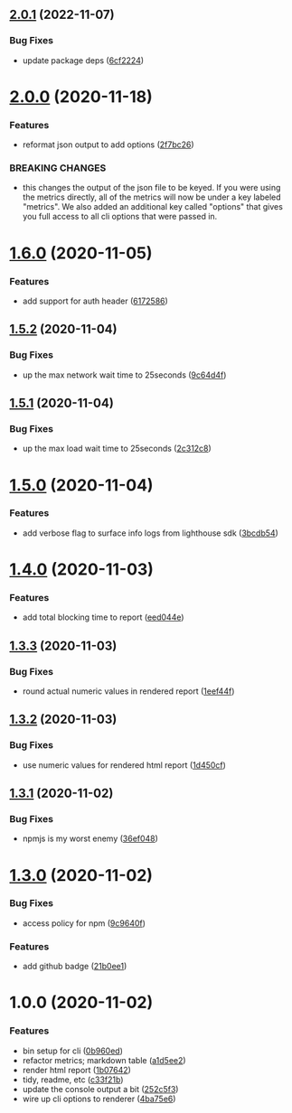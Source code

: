 ## [2.0.1](https://github.com/tallnerds/howfast/compare/2.0.0...2.0.1) (2022-11-07)


### Bug Fixes

* update package deps ([6cf2224](https://github.com/tallnerds/howfast/commit/6cf2224701c96d4073ad7c37d325a3ecb5d71c39))

# [2.0.0](https://github.com/tallnerds/howfast/compare/1.6.0...2.0.0) (2020-11-18)


### Features

* reformat json output to add options ([2f7bc26](https://github.com/tallnerds/howfast/commit/2f7bc2675c2917056feb5be1f9f0ab69a7ce4241))


### BREAKING CHANGES

* this changes the output of the json file to be keyed.
If you were using the metrics directly, all of the metrics will now be
under a key labeled "metrics". We also added an additional key called
"options" that gives you full access to all cli options that were passed
in.

# [1.6.0](https://github.com/tallnerds/howfast/compare/1.5.2...1.6.0) (2020-11-05)


### Features

* add support for auth header ([6172586](https://github.com/tallnerds/howfast/commit/617258647a64a8ee84fd355343748e31ec6c9e2f))

## [1.5.2](https://github.com/tallnerds/howfast/compare/1.5.1...1.5.2) (2020-11-04)


### Bug Fixes

* up the max network wait time to 25seconds ([9c64d4f](https://github.com/tallnerds/howfast/commit/9c64d4f81e270023f2d4af2338c81788c05f0a10))

## [1.5.1](https://github.com/tallnerds/howfast/compare/1.5.0...1.5.1) (2020-11-04)


### Bug Fixes

* up the max load wait time to 25seconds ([2c312c8](https://github.com/tallnerds/howfast/commit/2c312c80b3fe99f91578a98285ae89840932962a))

# [1.5.0](https://github.com/tallnerds/howfast/compare/1.4.0...1.5.0) (2020-11-04)


### Features

* add verbose flag to surface info logs from lighthouse sdk ([3bcdb54](https://github.com/tallnerds/howfast/commit/3bcdb5482cf0f46af6d65fbc3ed9291ac2bf8f68))

# [1.4.0](https://github.com/tallnerds/howfast/compare/1.3.3...1.4.0) (2020-11-03)


### Features

* add total blocking time to report ([eed044e](https://github.com/tallnerds/howfast/commit/eed044e72d26670b3a1569b1bba781da26e269e7))

## [1.3.3](https://github.com/tallnerds/howfast/compare/1.3.2...1.3.3) (2020-11-03)


### Bug Fixes

* round actual numeric values in rendered report ([1eef44f](https://github.com/tallnerds/howfast/commit/1eef44f8c2347963dc67ad6c97297a2eaf9e9002))

## [1.3.2](https://github.com/tallnerds/howfast/compare/1.3.1...1.3.2) (2020-11-03)


### Bug Fixes

* use numeric values for rendered html report ([1d450cf](https://github.com/tallnerds/howfast/commit/1d450cffcf945d8905155442a6f2d7c13a35c443))

## [1.3.1](https://github.com/tallnerds/howfast/compare/1.3.0...1.3.1) (2020-11-02)


### Bug Fixes

* npmjs is my worst enemy ([36ef048](https://github.com/tallnerds/howfast/commit/36ef048fc8e400c5160565325b9dfa6541a533da))

# [1.3.0](https://github.com/tallnerds/howfast/compare/1.2.0...1.3.0) (2020-11-02)


### Bug Fixes

* access policy for npm ([9c9640f](https://github.com/tallnerds/howfast/commit/9c9640f34530f8e4ca027fd469f96ceb9b91cbb3))


### Features

* add github badge ([21b0ee1](https://github.com/tallnerds/howfast/commit/21b0ee103d0ba4c1bd51e58f4009143e7fd6fa29))

# 1.0.0 (2020-11-02)


### Features

* bin setup for cli ([0b960ed](https://github.com/tallnerds/howfast/commit/0b960ed49ec25bd09ebe8d44fd68aa2cde9eac81))
* refactor metrics; markdown table ([a1d5ee2](https://github.com/tallnerds/howfast/commit/a1d5ee2b2e781d2541f4dce9cdfcde5837f1f45d))
* render html report ([1b07642](https://github.com/tallnerds/howfast/commit/1b07642f39a8f8b71f1742468bfb31fd43c5c5eb))
* tidy, readme, etc ([c33f21b](https://github.com/tallnerds/howfast/commit/c33f21b0089344c080ea9a701e0d2c11c2085b09))
* update the console output a bit ([252c5f3](https://github.com/tallnerds/howfast/commit/252c5f30e3cacaac0c35d77a19e7ec9bdd5078aa))
* wire up cli options to renderer ([4ba75e6](https://github.com/tallnerds/howfast/commit/4ba75e6d0920ad2a27d5c9c8d25dab713529d76d))
